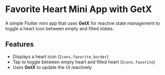 # Favorite Heart Mini App with GetX

A simple Flutter mini app that uses **GetX** for reactive state management to toggle a heart icon between empty and filled states.

## Features

-  Displays a heart icon (`Icons.favorite_border`)
-  Tap to toggle between empty heart and filled heart (`Icons.favorite`)
-  Uses **GetX** to update the UI reactively

